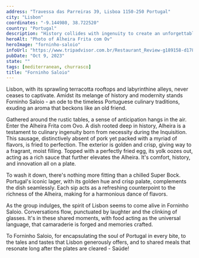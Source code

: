 ```yaml
---
address: "Travessa das Parreiras 39, Lisboa 1150-250 Portugal"
city: "Lisbon"
coordinates: "-9.144980, 38.722520"
country: "Portugal"
description: "History collides with ingenuity to create an unforgettable cultural immersion"
heroAlt: "Photo of Alheira Frita com Ov"
heroImage: "forninho-saloio"
infoUrl: "https://www.tripadvisor.com.br/Restaurant_Review-g189158-d1783724-Reviews-Restaurante_Forninho_Saloio-Lisbon_Lisbon_District_Central_Portugal.html"
pubDate: "Oct 9, 2023"
state: ""
tags: [mediterranean, churrasco]
title: "Forninho Saloio"
---
```


Lisbon, with its sprawling terracotta rooftops and labyrinthine alleys, never ceases to captivate. Amidst its melange of history and modernity stands Forninho Saloio - an ode to the timeless Portuguese culinary traditions, exuding an aroma that beckons like an old friend.

Gathered around the rustic tables, a sense of anticipation hangs in the air. Enter the Alheira Frita com Ovo. A dish rooted deep in history, Alheira is a testament to culinary ingenuity born from necessity during the Inquisition. This sausage, distinctively absent of pork yet packed with a myriad of flavors, is fried to perfection. The exterior is golden and crisp, giving way to a fragrant, moist filling. Topped with a perfectly fried egg, its yolk oozes out, acting as a rich sauce that further elevates the Alheira. It's comfort, history, and innovation all on a plate.

To wash it down, there's nothing more fitting than a chilled Super Bock. Portugal's iconic lager, with its golden hue and crisp palate, complements the dish seamlessly. Each sip acts as a refreshing counterpoint to the richness of the Alheira, making for a harmonious dance of flavors.

As the group indulges, the spirit of Lisbon seems to come alive in Forninho Saloio. Conversations flow, punctuated by laughter and the clinking of glasses. It's in these shared moments, with food acting as the universal language, that camaraderie is forged and memories crafted.

To Forninho Saloio, for encapsulating the soul of Portugal in every bite, to the tales and tastes that Lisbon generously offers, and to shared meals that resonate long after the plates are cleared - Saúde!
